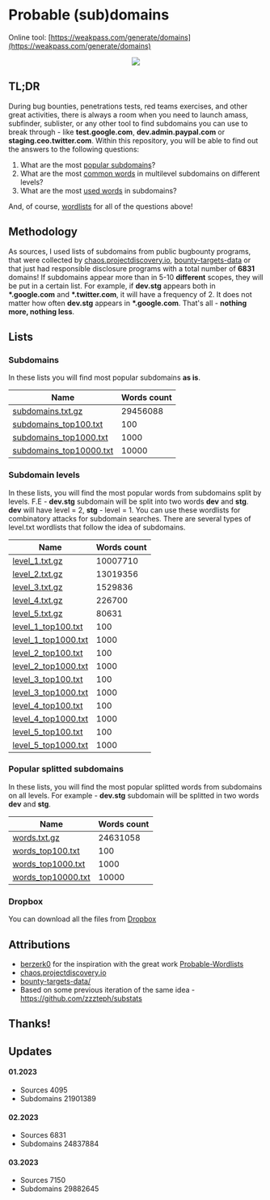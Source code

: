 # Probable (sub)domains


Online tool: [https://weakpass.com/generate/domains](https://weakpass.com/generate/domains)


<p align="center">
  <img src="https://github.com/zzzteph/probable_subdomains/blob/main/generate.gif?raw=true">
</p>




## TL;DR


During bug bounties, penetrations tests, red teams exercises, and other great activities, there is always a room when you need to launch amass, subfinder, sublister, or any other tool to find subdomains you can use to break through - like **test.google.com**, **dev.admin.paypal.com** or **staging.ceo.twitter.com**.
Within this repository, you will be able to find out the answers to the following questions:

1. What are the most [popular subdomains](https://github.com/zzzteph/probable_subdomains/tree/main/wordlists/subdomains)?
2. What are the most [common words](https://github.com/zzzteph/probable_subdomains/tree/main/wordlists/levels) in multilevel subdomains on different levels?
3. What are the most [used words](https://github.com/zzzteph/probable_subdomains/tree/main/wordlists/words) in subdomains?


And, of course, [wordlists](https://github.com/zzzteph/probable_subdomains/tree/main/wordlists) for all of the questions above!


## Methodology

As sources, I used lists of subdomains from public bugbounty programs, that were collected by [chaos.projectdiscovery.io](https://chaos.projectdiscovery.io/), [bounty-targets-data](https://github.com/arkadiyt/bounty-targets-data/) or that just had responsible disclosure programs with a total number of **6831** domains! If subdomains appear more than in 5-10 **different** scopes, they will be put in a certain list. For example, if **dev.stg** appears both in **\*.google.com** and **\*.twitter.com**, it will have a frequency of 2. It does not matter how often **dev.stg** appears in **\*.google.com**. That's all - **nothing more, nothing less**.







## Lists


### Subdomains

In these lists you will find most popular subdomains **as is**.

| Name | Words count  |
|---|---|
| [subdomains.txt.gz](https://download.weakpass.com/probable/2023/03/subdomains.txt.gz) | 29456088 |
| [subdomains_top100.txt](https://raw.githubusercontent.com/zzzteph/probable_subdomains/main/wordlists/subdomains/subdomains_top100.txt) | 100 |
| [subdomains_top1000.txt](https://raw.githubusercontent.com/zzzteph/probable_subdomains/main/wordlists/subdomains/subdomains_top100.txt) | 1000 |
| [subdomains_top10000.txt](https://raw.githubusercontent.com/zzzteph/probable_subdomains/main/wordlists/subdomains/subdomains_top100.txt) | 10000 |

### Subdomain levels

In these lists, you will find the most popular words from subdomains split by levels. F.E - **dev.stg** subdomain will be split into two words **dev** and **stg**. **dev** will have level = 2, **stg** - level = 1. You can use these wordlists for combinatory attacks for subdomain searches. There are several types of level.txt wordlists that follow the idea of subdomains.




| Name | Words count  |
|---|---|
| [level_1.txt.gz](https://download.weakpass.com/probable/2023/03/level_1.txt.gz) | 10007710 |
| [level_2.txt.gz](https://download.weakpass.com/probable/2023/03/level_2.txt.gz) | 13019356 |
| [level_3.txt.gz](https://download.weakpass.com/probable/2023/03/level_3.txt.gz) | 1529836 |
| [level_4.txt.gz](https://download.weakpass.com/probable/2023/03/level_4.txt.gz) | 226700 |
| [level_5.txt.gz](https://download.weakpass.com/probable/2023/03/level_5.txt.gz) | 80631 |
| [level_1_top100.txt](https://raw.githubusercontent.com/zzzteph/probable_subdomains/main/wordlists/levels/level_1_top100.txt) | 100 |
| [level_1_top1000.txt](https://raw.githubusercontent.com/zzzteph/probable_subdomains/main/wordlists/levels/level_1_top1000.txt) | 1000 |
| [level_2_top100.txt](https://raw.githubusercontent.com/zzzteph/probable_subdomains/main/wordlists/levels/level_2_top100.txt) | 100 |
| [level_2_top1000.txt](https://raw.githubusercontent.com/zzzteph/probable_subdomains/main/wordlists/levels/level_2_top1000.txt) | 1000 |
| [level_3_top100.txt](https://raw.githubusercontent.com/zzzteph/probable_subdomains/main/wordlists/levels/level_3_top100.txt) | 100 |
| [level_3_top1000.txt](https://raw.githubusercontent.com/zzzteph/probable_subdomains/main/wordlists/levels/level_3_top1000.txt) | 1000 |
| [level_4_top100.txt](https://raw.githubusercontent.com/zzzteph/probable_subdomains/main/wordlists/levels/level_4_top100.txt) | 100 |
| [level_4_top1000.txt](https://raw.githubusercontent.com/zzzteph/probable_subdomains/main/wordlists/levels/level_4_top1000.txt) | 1000 |
| [level_5_top100.txt](https://raw.githubusercontent.com/zzzteph/probable_subdomains/main/wordlists/levels/level_5_top100.txt) | 100 |
| [level_5_top1000.txt](https://raw.githubusercontent.com/zzzteph/probable_subdomains/main/wordlists/levels/level_5_top1000.txt) | 1000 |


### Popular splitted subdomains


In these lists, you will find the most popular splitted words from subdomains on all levels. For example - **dev.stg** subdomain will be splitted in two words **dev** and **stg**. 

| Name | Words count  |
|---|---|
| [words.txt.gz](https://download.weakpass.com/probable/2023/03/words.txt.gz) | 24631058 |
| [words_top100.txt](https://github.com/zzzteph/probable_subdomains/blob/main/wordlists/words/words_top100.txt) | 100 |
| [words_top1000.txt](https://github.com/zzzteph/probable_subdomains/blob/main/wordlists/words/words_top1000.txt) | 1000 |
| [words_top10000.txt](https://github.com/zzzteph/probable_subdomains/blob/main/wordlists/words/words_top10000.txt) | 10000 |



### Dropbox


You can download all the files from [Dropbox](https://www.dropbox.com/sh/isa3dvufdpznc1v/AACop3PJJ73TMA4ZM_Ln9JgYa?dl=0)





## Attributions

- [berzerk0](https://github.com/berzerk0) for the inspiration with the great work [Probable-Wordlists](https://github.com/berzerk0/Probable-Wordlists)
- [chaos.projectdiscovery.io](https://chaos.projectdiscovery.io/)
- [bounty-targets-data/](https://github.com/arkadiyt/bounty-targets-data/)
- Based on some previous iteration of the same idea - https://github.com/zzzteph/substats



## Thanks!


## Updates

#### 01.2023 

- Sources 4095 
- Subdomains 21901389

#### 02.2023 


- Sources 6831 
- Subdomains 24837884


#### 03.2023 

- Sources 7150 
- Subdomains 29882645
